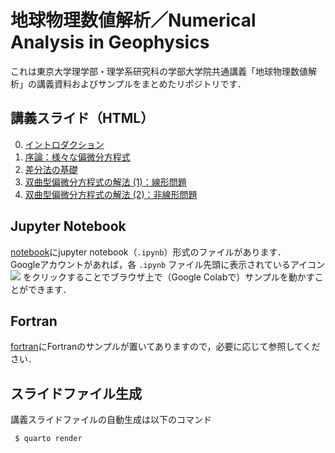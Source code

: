 # 地球物理数値解析／Numerical Analysis in Geophysics

これは東京大学理学部・理学系研究科の学部大学院共通講義「地球物理数値解析」の講義資料およびサンプルをまとめたリポジトリです．

## 講義スライド（HTML）
0. [イントロダクション](https://amanotk.github.io/numerical-geophysics/introduction.html#/)
1. [序論：様々な偏微分方程式](https://amanotk.github.io/numerical-geophysics/chap01.html#/)
2. [差分法の基礎](https://amanotk.github.io/numerical-geophysics/chap02.html#/)
3. [双曲型偏微分方程式の解法 (1)：線形問題](https://amanotk.github.io/numerical-geophysics/chap03.html#/)
4. [双曲型偏微分方程式の解法 (2)：非線形問題](https://amanotk.github.io/numerical-geophysics/chap04.html#/)

## Jupyter Notebook
[notebook](https://github.com/amanotk/numerical-geophysics/tree/main/notebook)にjupyter notebook（`.ipynb`）形式のファイルがあります．  
Googleアカウントがあれば，各 `.ipynb` ファイル先頭に表示されているアイコン
<img src="https://colab.research.google.com/assets/colab-badge.svg">
をクリックすることでブラウザ上で（Google Colabで）サンプルを動かすことができます．

## Fortran
[fortran](https://github.com/amanotk/numerical-geophysics/tree/main/fortran)にFortranのサンプルが置いてありますので，必要に応じて参照してください．

## スライドファイル生成
講義スライドファイルの自動生成は以下のコマンド
```
 $ quarto render
```
